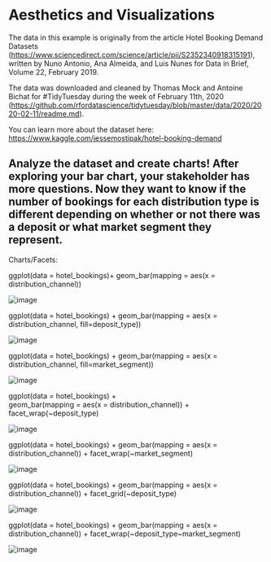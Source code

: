 # Aesthetics and Visualizations

The data in this example is originally from the article Hotel Booking Demand Datasets (https://www.sciencedirect.com/science/article/pii/S2352340918315191), written by Nuno Antonio, Ana Almeida, and Luis Nunes for Data in Brief, Volume 22, February 2019.

The data was downloaded and cleaned by Thomas Mock and Antoine Bichat for #TidyTuesday during the week of February 11th, 2020 (https://github.com/rfordatascience/tidytuesday/blob/master/data/2020/2020-02-11/readme.md).

You can learn more about the dataset here:
https://www.kaggle.com/jessemostipak/hotel-booking-demand


## Analyze the dataset and create charts! After exploring your bar chart, your stakeholder has more questions. Now they want to know if the number of bookings for each distribution type is different depending on whether or not there was a deposit or what market segment they represent. 


Charts/Facets:

ggplot(data = hotel_bookings)+
  geom_bar(mapping = aes(x = distribution_channel))

![image](https://github.com/user-attachments/assets/4480a901-228c-4a18-b903-d6531030ee8a)

ggplot(data = hotel_bookings) +
  geom_bar(mapping = aes(x = distribution_channel, fill=deposit_type))

![image](https://github.com/user-attachments/assets/e425028b-cd09-4d69-bbc3-08f570f01e59)

ggplot(data = hotel_bookings) +
  geom_bar(mapping = aes(x = distribution_channel, fill=market_segment))

![image](https://github.com/user-attachments/assets/39978ddb-16cf-430b-82b1-85bb576f2191)

ggplot(data = hotel_bookings) +   
  geom_bar(mapping = aes(x = distribution_channel)) +   
  facet_wrap(~deposit_type)

![image](https://github.com/user-attachments/assets/15c6799d-ed4c-464b-a297-9f7cc4738e3b)

ggplot(data = hotel_bookings) +
  geom_bar(mapping = aes(x = distribution_channel)) +
  facet_wrap(~market_segment)

![image](https://github.com/user-attachments/assets/82f60b11-0524-4197-ab84-cb391ac8b814)

ggplot(data = hotel_bookings) +
  geom_bar(mapping = aes(x = distribution_channel)) +
  facet_grid(~deposit_type)

![image](https://github.com/user-attachments/assets/8ab7d7da-9d2e-4cdb-9692-c45490cada9f)

ggplot(data = hotel_bookings) +
  geom_bar(mapping = aes(x = distribution_channel)) +
  facet_wrap(~deposit_type~market_segment)

![image](https://github.com/user-attachments/assets/ed7f9759-710c-4a69-b3c6-dfc414e5640e)
